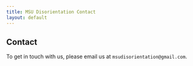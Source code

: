 ```yaml
---
title: MSU Disorientation Contact
layout: default
---
```


## Contact

To get in touch with us, please email us at `msudisorientation@gmail.com`.